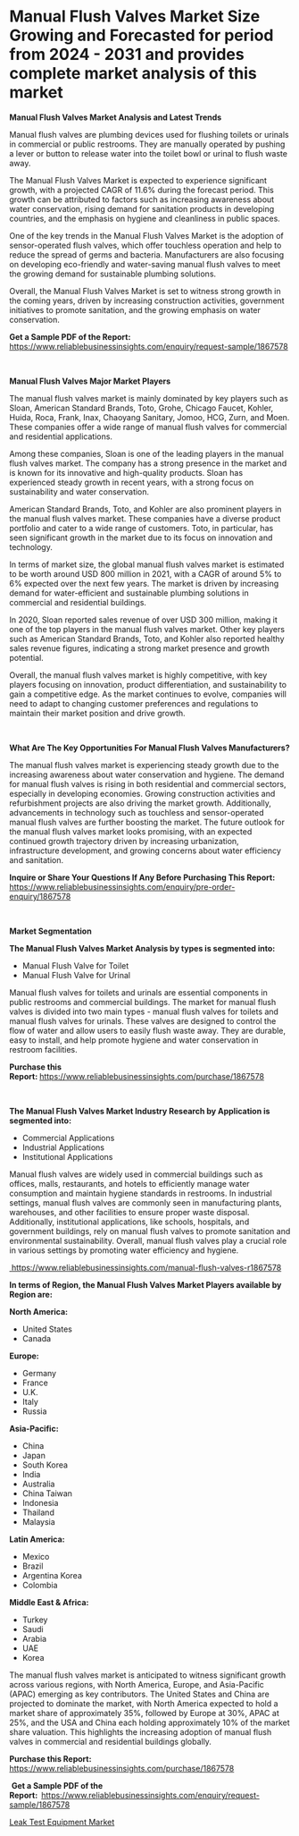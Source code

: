 <p><h1>Manual Flush Valves Market Size Growing and Forecasted for period from 2024 - 2031 and provides complete market analysis of this market</h1></p><p><strong>Manual Flush Valves Market Analysis and Latest Trends</strong></p>
<p><p>Manual flush valves are plumbing devices used for flushing toilets or urinals in commercial or public restrooms. They are manually operated by pushing a lever or button to release water into the toilet bowl or urinal to flush waste away.</p><p>The Manual Flush Valves Market is expected to experience significant growth, with a projected CAGR of 11.6% during the forecast period. This growth can be attributed to factors such as increasing awareness about water conservation, rising demand for sanitation products in developing countries, and the emphasis on hygiene and cleanliness in public spaces.</p><p>One of the key trends in the Manual Flush Valves Market is the adoption of sensor-operated flush valves, which offer touchless operation and help to reduce the spread of germs and bacteria. Manufacturers are also focusing on developing eco-friendly and water-saving manual flush valves to meet the growing demand for sustainable plumbing solutions.</p><p>Overall, the Manual Flush Valves Market is set to witness strong growth in the coming years, driven by increasing construction activities, government initiatives to promote sanitation, and the growing emphasis on water conservation.</p></p>
<p><strong>Get a Sample PDF of the Report:&nbsp;</strong> <a href="https://www.reliablebusinessinsights.com/enquiry/request-sample/1867578">https://www.reliablebusinessinsights.com/enquiry/request-sample/1867578</a></p>
<p>&nbsp;</p>
<p><strong>Manual Flush Valves Major Market Players</strong></p>
<p><p>The manual flush valves market is mainly dominated by key players such as Sloan, American Standard Brands, Toto, Grohe, Chicago Faucet, Kohler, Huida, Roca, Frank, Inax, Chaoyang Sanitary, Jomoo, HCG, Zurn, and Moen. These companies offer a wide range of manual flush valves for commercial and residential applications.</p><p>Among these companies, Sloan is one of the leading players in the manual flush valves market. The company has a strong presence in the market and is known for its innovative and high-quality products. Sloan has experienced steady growth in recent years, with a strong focus on sustainability and water conservation.</p><p>American Standard Brands, Toto, and Kohler are also prominent players in the manual flush valves market. These companies have a diverse product portfolio and cater to a wide range of customers. Toto, in particular, has seen significant growth in the market due to its focus on innovation and technology.</p><p>In terms of market size, the global manual flush valves market is estimated to be worth around USD 800 million in 2021, with a CAGR of around 5% to 6% expected over the next few years. The market is driven by increasing demand for water-efficient and sustainable plumbing solutions in commercial and residential buildings.</p><p>In 2020, Sloan reported sales revenue of over USD 300 million, making it one of the top players in the manual flush valves market. Other key players such as American Standard Brands, Toto, and Kohler also reported healthy sales revenue figures, indicating a strong market presence and growth potential.</p><p>Overall, the manual flush valves market is highly competitive, with key players focusing on innovation, product differentiation, and sustainability to gain a competitive edge. As the market continues to evolve, companies will need to adapt to changing customer preferences and regulations to maintain their market position and drive growth.</p></p>
<p>&nbsp;</p>
<p><strong>What Are The Key Opportunities For Manual Flush Valves Manufacturers?</strong></p>
<p><p>The manual flush valves market is experiencing steady growth due to the increasing awareness about water conservation and hygiene. The demand for manual flush valves is rising in both residential and commercial sectors, especially in developing economies. Growing construction activities and refurbishment projects are also driving the market growth. Additionally, advancements in technology such as touchless and sensor-operated manual flush valves are further boosting the market. The future outlook for the manual flush valves market looks promising, with an expected continued growth trajectory driven by increasing urbanization, infrastructure development, and growing concerns about water efficiency and sanitation.</p></p>
<p><strong>Inquire or Share Your Questions If Any Before Purchasing This Report:</strong> <a href="https://www.reliablebusinessinsights.com/enquiry/pre-order-enquiry/1867578">https://www.reliablebusinessinsights.com/enquiry/pre-order-enquiry/1867578</a></p>
<p>&nbsp;</p>
<p><strong>Market Segmentation</strong></p>
<p><strong>The Manual Flush Valves Market Analysis by types is segmented into:</strong></p>
<p><ul><li>Manual Flush Valve for Toilet</li><li>Manual Flush Valve for Urinal</li></ul></p>
<p><p>Manual flush valves for toilets and urinals are essential components in public restrooms and commercial buildings. The market for manual flush valves is divided into two main types - manual flush valves for toilets and manual flush valves for urinals. These valves are designed to control the flow of water and allow users to easily flush waste away. They are durable, easy to install, and help promote hygiene and water conservation in restroom facilities.</p></p>
<p><strong>Purchase this Report:&nbsp;</strong><a href="https://www.reliablebusinessinsights.com/purchase/1867578">https://www.reliablebusinessinsights.com/purchase/1867578</a></p>
<p>&nbsp;</p>
<p><strong>The Manual Flush Valves Market Industry Research by Application is segmented into:</strong></p>
<p><ul><li>Commercial Applications</li><li>Industrial Applications</li><li>Institutional Applications</li></ul></p>
<p><p>Manual flush valves are widely used in commercial buildings such as offices, malls, restaurants, and hotels to efficiently manage water consumption and maintain hygiene standards in restrooms. In industrial settings, manual flush valves are commonly seen in manufacturing plants, warehouses, and other facilities to ensure proper waste disposal. Additionally, institutional applications, like schools, hospitals, and government buildings, rely on manual flush valves to promote sanitation and environmental sustainability. Overall, manual flush valves play a crucial role in various settings by promoting water efficiency and hygiene.</p></p>
<p><a href="https://www.reliablebusinessinsights.com/manual-flush-valves-r1867578">&nbsp;https://www.reliablebusinessinsights.com/manual-flush-valves-r1867578</a></p>
<p><strong>In terms of Region, the Manual Flush Valves Market Players available by Region are:</strong></p>
<p>
    <p> <strong> North America: </strong>
        <ul>
            <li>United States</li>
            <li>Canada</li>
        </ul>
        </p> 
    <p> <strong> Europe: </strong>
        <ul>
            <li>Germany</li>
            <li>France</li>
            <li>U.K.</li>
            <li>Italy</li>
            <li>Russia</li>
        </ul>
        </p> 
    <p> <strong> Asia-Pacific: </strong>
        <ul>
            <li>China</li>
            <li>Japan</li>
            <li>South Korea</li>
            <li>India</li>
            <li>Australia</li>
            <li>China Taiwan</li>
            <li>Indonesia</li>
            <li>Thailand</li>
            <li>Malaysia</li>
        </ul>
        </p> 
    <p> <strong> Latin America: </strong>
        <ul>
            <li>Mexico</li>
            <li>Brazil</li>
            <li>Argentina Korea</li>
            <li>Colombia</li>
        </ul>
        </p> 
    <p> <strong> Middle East & Africa: </strong>
        <ul>
            <li>Turkey</li>
            <li>Saudi</li>
            <li>Arabia</li>
            <li>UAE</li>
            <li>Korea</li>
        </ul>
    </p>
    </p>
<p><p>The manual flush valves market is anticipated to witness significant growth across various regions, with North America, Europe, and Asia-Pacific (APAC) emerging as key contributors. The United States and China are projected to dominate the market, with North America expected to hold a market share of approximately 35%, followed by Europe at 30%, APAC at 25%, and the USA and China each holding approximately 10% of the market share valuation. This highlights the increasing adoption of manual flush valves in commercial and residential buildings globally.</p></p>
<p><strong>Purchase this Report: </strong><a href="https://www.reliablebusinessinsights.com/purchase/1867578">https://www.reliablebusinessinsights.com/purchase/1867578</a></p>
<p>&nbsp;<strong>Get a Sample PDF of the Report:&nbsp;&nbsp;</strong><a href="https://www.reliablebusinessinsights.com/enquiry/request-sample/1867578">https://www.reliablebusinessinsights.com/enquiry/request-sample/1867578</a></p>
<p><strong></strong></p>
<p><p><a href="https://issuu.com/reportprime-2/docs/leak-test-equipment-market-size-2030.pptx">Leak Test Equipment Market</a></p></p>